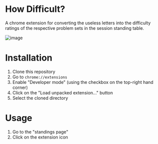 # How Difficult?
A chrome extension for converting the useless letters into the difficulty ratings of the respective problem sets in the session standing table.

![image](https://cloud.githubusercontent.com/assets/10496851/22345950/3600838c-e43d-11e6-9c9e-1dd8a1459c07.png)

# Installation

1. Clone this repository
2. Go to `chrome://extensions`
3. Enable "Developer mode" (using the checkbox on the top-right hand corner)
4. Click on the "Load unpacked extension..." button
5. Select the cloned directory

# Usage

1. Go to the "standings page"
2. Click on the extension icon
